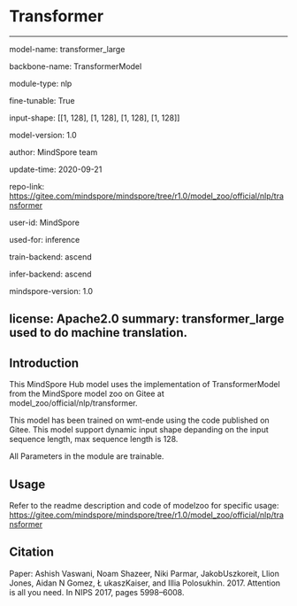 # Transformer

---

model-name: transformer_large

backbone-name: TransformerModel

module-type: nlp

fine-tunable: True

input-shape: [[1, 128], [1, 128], [1, 128], [1, 128]]

model-version: 1.0


author: MindSpore team

update-time: 2020-09-21

repo-link: https://gitee.com/mindspore/mindspore/tree/r1.0/model_zoo/official/nlp/transformer

user-id: MindSpore

used-for: inference

train-backend: ascend

infer-backend: ascend

mindspore-version: 1.0

license: Apache2.0
summary: transformer_large used to do machine translation.
---

## Introduction

This MindSpore Hub model uses the implementation of TransformerModel from the MindSpore model zoo on Gitee at model_zoo/official/nlp/transformer.

This model has been trained on wmt-ende using the code published on Gitee. This model support dynamic input shape depanding on the input sequence length, max sequence length is 128. 

All Parameters in the module are trainable.

## Usage

Refer to the readme description and code of modelzoo for specific usage:
https://gitee.com/mindspore/mindspore/tree/r1.0/model_zoo/official/nlp/transformer
 
## Citation
Paper: Ashish Vaswani, Noam Shazeer, Niki Parmar, JakobUszkoreit, Llion Jones, Aidan N Gomez, Ł ukaszKaiser, and Illia Polosukhin. 2017. Attention is all you need. In NIPS 2017, pages 5998–6008.

